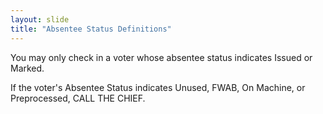 ```yaml
---
layout: slide
title: "Absentee Status Definitions"
---
```

You may only check in a voter whose absentee status indicates Issued or Marked.

If the voter's Absentee Status indicates Unused, FWAB, On Machine, or Preprocessed, CALL THE CHIEF.  
